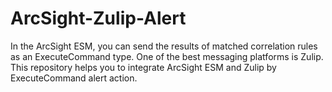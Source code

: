 # ArcSight-Zulip-Alert
In the ArcSight ESM, you can send the results of matched correlation rules as an ExecuteCommand type. One of the best messaging platforms is Zulip.  This repository helps you to integrate ArcSight ESM and Zulip by ExecuteCommand alert action.
